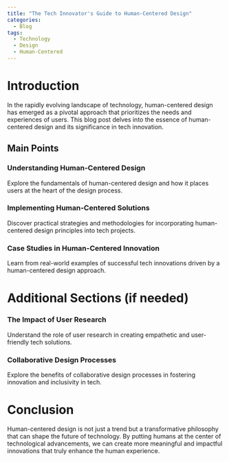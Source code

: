 ```yaml
---
title: "The Tech Innovator's Guide to Human-Centered Design"
categories:
  - Blog
tags:
  - Technology
  - Design
  - Human-Centered
---
```


# Introduction
In the rapidly evolving landscape of technology, human-centered design has emerged as a pivotal approach that prioritizes the needs and experiences of users. This blog post delves into the essence of human-centered design and its significance in tech innovation.

## Main Points
### Understanding Human-Centered Design
Explore the fundamentals of human-centered design and how it places users at the heart of the design process.

### Implementing Human-Centered Solutions
Discover practical strategies and methodologies for incorporating human-centered design principles into tech projects.

### Case Studies in Human-Centered Innovation
Learn from real-world examples of successful tech innovations driven by a human-centered design approach.

# Additional Sections (if needed)
### The Impact of User Research
Understand the role of user research in creating empathetic and user-friendly tech solutions.

### Collaborative Design Processes
Explore the benefits of collaborative design processes in fostering innovation and inclusivity in tech.

# Conclusion
Human-centered design is not just a trend but a transformative philosophy that can shape the future of technology. By putting humans at the center of technological advancements, we can create more meaningful and impactful innovations that truly enhance the human experience.